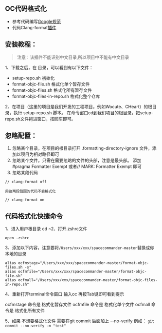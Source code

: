 ## OC代码格式化
+ 参考代码编写[Google规范](https://google.github.io/styleguide/objcguide.html)
+ 代码Clang-format[插件](https://clang.llvm.org/docs/ClangFormatStyleOptions.html)

## 安装教程：
> 注意：该插件不能识别中文目录,所以项目中不能有中文目录

1、下载之后，在 目录，可以看到有以下文件：

+ setup-repo.sh 初始化
+ format-objc-file.sh 格式化单个暂存文件
+ format-objc-files.sh 格式化所有暂存文件
+ format-objc-files-in-repo.sh 格式化整个仓库

2、在项目（这里的项目是我们开发的工程项目，例如Wocute、CHeart）的根目录，执行 setup-repo.sh 脚本。
在命令窗口cd到我们项目的根目录，把setup-repo.sh文件拖进窗口，按回车即可。

## 忽略配置：
1. 忽略某个目录，在项目的根目录打开 .formatting-directory-ignore 文件，添加以项目为相对路径即可
2. 忽略某个文件，只需在需要忽略的文件的头部，注意是最头部。
添加 #pragma Formatter Exempt 或者// MARK: Formatter Exempt 即可
3. 忽略某段代码
```
// clang-format off 

用这两段包围的代码不会格式化

// clang-format on
```


## 代码格式化快捷命令
1、进入用户根目录
cd ~2、打开.zshrc文件
```
open .zshrc
```

3、添加以下内容，注意要将`/Users/xxx/xxx/spacecommander-master`替换成你本地的目录
```
alias ocfmstage="/Users/xxx/xxx/spacecommander-master/format-objc-files.sh -s"
alias ocfmfile="/Users/xxx/xxx/spacecommander-master/format-objc-file.sh"
alias ocfmall="/Users/xxx/xxx/spacecommander-master/format-objc-files-in-repo.sh"
```
4、重新打开terminal命令窗口 输入oc 再按Tab键即可看到提示

ocfmstage 命令是 格式化暂存文件
ocfmfile 命令是 格式化单个文件
ocfmall  命令是 格式化所有文件

5、如果 不想要格式化文件 需要在git commit 后面加上 --no-verify 例如：
`git commit --no-verify -m "test"` 
